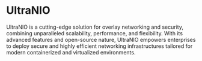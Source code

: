 # UltraNIO
UltraNIO is a cutting-edge solution for overlay networking and security, combining unparalleled scalability, performance, and flexibility. With its advanced features and open-source nature, UltraNIO empowers enterprises to deploy secure and highly efficient networking infrastructures tailored for modern containerized and virtualized environments. 
